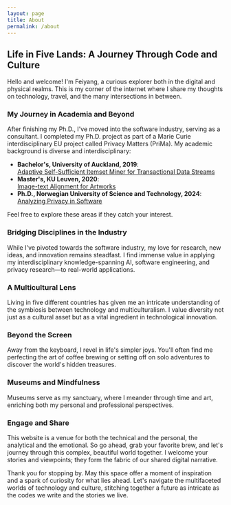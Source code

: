 ```yaml
---
layout: page
title: About
permalink: /about
---
```


## Life in Five Lands: A Journey Through Code and Culture

Hello and welcome! I'm Feiyang, a curious explorer both in the digital and physical realms. This is my corner of the internet where I share my thoughts on technology, travel, and the many intersections in between.

### My Journey in Academia and Beyond

After finishing my Ph.D., I've moved into the software industry, serving as a consultant. I completed my Ph.D. project as part of a Marie Curie interdisciplinary EU project called Privacy Matters (PriMa). My academic background is diverse and interdisciplinary:

- **Bachelor's, University of Auckland, 2019**:  
[Adaptive Self-Sufficient Itemset Miner for Transactional Data Streams](/assets/pdf/UOA_thesis.pdf)  
- **Master's, KU Leuven, 2020**:  
[Image-text Alignment for Artworks](/assets/pdf/KUL_thesis.pdf)  
- **Ph.D., Norwegian University of Science and Technology, 2024**:  
[Analyzing Privacy in Software](https://hdl.handle.net/11250/3123422)  

Feel free to explore these areas if they catch your interest.

### Bridging Disciplines in the Industry

While I've pivoted towards the software industry, my love for research, new ideas, and innovation remains steadfast. I find immense value in applying my interdisciplinary knowledge-spanning AI, software engineering, and privacy research—to real-world applications.

### A Multicultural Lens

Living in five different countries has given me an intricate understanding of the symbiosis between technology and multiculturalism. I value diversity not just as a cultural asset but as a vital ingredient in technological innovation.

### Beyond the Screen

Away from the keyboard, I revel in life's simpler joys. You'll often find me perfecting the art of coffee brewing or setting off on solo adventures to discover the world's hidden treasures.

### Museums and Mindfulness

Museums serve as my sanctuary, where I meander through time and art, enriching both my personal and professional perspectives.

### Engage and Share

This website is a venue for both the technical and the personal, the analytical and the emotional. So go ahead, grab your favorite brew, and let's journey through this complex, beautiful world together. I welcome your stories and viewpoints; they form the fabric of our shared digital narrative.

Thank you for stopping by. May this space offer a moment of inspiration and a spark of curiosity for what lies ahead. Let's navigate the multifaceted worlds of technology and culture, stitching together a future as intricate as the codes we write and the stories we live.

